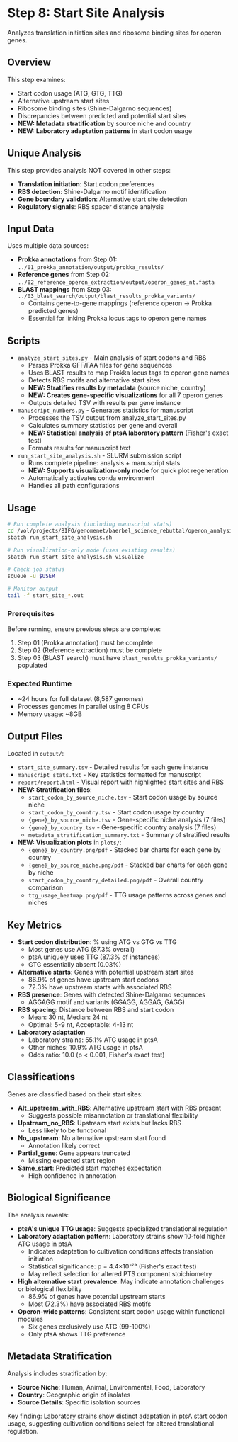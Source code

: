 # Step 8: Start Site Analysis

Analyzes translation initiation sites and ribosome binding sites for operon genes.

## Overview

This step examines:
- Start codon usage (ATG, GTG, TTG)
- Alternative upstream start sites
- Ribosome binding sites (Shine-Dalgarno sequences)
- Discrepancies between predicted and potential start sites
- **NEW: Metadata stratification** by source niche and country
- **NEW: Laboratory adaptation patterns** in start codon usage

## Unique Analysis

This step provides analysis NOT covered in other steps:
- **Translation initiation**: Start codon preferences
- **RBS detection**: Shine-Dalgarno motif identification
- **Gene boundary validation**: Alternative start site detection
- **Regulatory signals**: RBS spacer distance analysis

## Input Data

Uses multiple data sources:
- **Prokka annotations** from Step 01: `../01_prokka_annotation/output/prokka_results/`
- **Reference genes** from Step 02: `../02_reference_operon_extraction/output/operon_genes_nt.fasta`
- **BLAST mappings** from Step 03: `../03_blast_search/output/blast_results_prokka_variants/`
  - Contains gene-to-gene mappings (reference operon → Prokka predicted genes)
  - Essential for linking Prokka locus tags to operon gene names

## Scripts

- `analyze_start_sites.py` - Main analysis of start codons and RBS
  - Parses Prokka GFF/FAA files for gene sequences
  - Uses BLAST results to map Prokka locus tags to operon gene names
  - Detects RBS motifs and alternative start sites
  - **NEW: Stratifies results by metadata** (source niche, country)
  - **NEW: Creates gene-specific visualizations** for all 7 operon genes
  - Outputs detailed TSV with results per gene instance
- `manuscript_numbers.py` - Generates statistics for manuscript
  - Processes the TSV output from analyze_start_sites.py
  - Calculates summary statistics per gene and overall
  - **NEW: Statistical analysis of ptsA laboratory pattern** (Fisher's exact test)
  - Formats results for manuscript text
- `run_start_site_analysis.sh` - SLURM submission script
  - Runs complete pipeline: analysis + manuscript stats
  - **NEW: Supports visualization-only mode** for quick plot regeneration
  - Automatically activates conda environment
  - Handles all path configurations

## Usage

```bash
# Run complete analysis (including manuscript stats)
cd /vol/projects/BIFO/genomenet/baerbel_science_rebuttal/operon_analysis/08_start_site_analysis
sbatch run_start_site_analysis.sh

# Run visualization-only mode (uses existing results)
sbatch run_start_site_analysis.sh visualize

# Check job status
squeue -u $USER

# Monitor output
tail -f start_site_*.out
```

### Prerequisites

Before running, ensure previous steps are complete:
1. Step 01 (Prokka annotation) must be complete
2. Step 02 (Reference extraction) must be complete  
3. Step 03 (BLAST search) must have `blast_results_prokka_variants/` populated

### Expected Runtime

- ~24 hours for full dataset (8,587 genomes)
- Processes genomes in parallel using 8 CPUs
- Memory usage: ~8GB

## Output Files

Located in `output/`:
- `start_site_summary.tsv` - Detailed results for each gene instance
- `manuscript_stats.txt` - Key statistics formatted for manuscript
- `report/report.html` - Visual report with highlighted start sites and RBS
- **NEW: Stratification files**:
  - `start_codon_by_source_niche.tsv` - Start codon usage by source niche
  - `start_codon_by_country.tsv` - Start codon usage by country
  - `{gene}_by_source_niche.tsv` - Gene-specific niche analysis (7 files)
  - `{gene}_by_country.tsv` - Gene-specific country analysis (7 files)
  - `metadata_stratification_summary.txt` - Summary of stratified results
- **NEW: Visualization plots** in `plots/`:
  - `{gene}_by_country.png/pdf` - Stacked bar charts for each gene by country
  - `{gene}_by_source_niche.png/pdf` - Stacked bar charts for each gene by niche
  - `start_codon_by_country_detailed.png/pdf` - Overall country comparison
  - `ttg_usage_heatmap.png/pdf` - TTG usage patterns across genes and niches

## Key Metrics

- **Start codon distribution**: % using ATG vs GTG vs TTG
  - Most genes use ATG (87.3% overall)
  - ptsA uniquely uses TTG (87.3% of instances)
  - GTG essentially absent (0.03%)
- **Alternative starts**: Genes with potential upstream start sites
  - 86.9% of genes have upstream start codons
  - 72.3% have upstream starts with associated RBS
- **RBS presence**: Genes with detected Shine-Dalgarno sequences
  - AGGAGG motif and variants (GGAGG, AGGAG, GAGG)
- **RBS spacing**: Distance between RBS and start codon
  - Mean: 30 nt, Median: 24 nt
  - Optimal: 5-9 nt, Acceptable: 4-13 nt
- **Laboratory adaptation**
  - Laboratory strains: 55.1% ATG usage in ptsA
  - Other niches: 10.9% ATG usage in ptsA
  - Odds ratio: 10.0 (p < 0.001, Fisher's exact test)

## Classifications

Genes are classified based on their start sites:
- **Alt_upstream_with_RBS**: Alternative upstream start with RBS present
  - Suggests possible misannotation or translational flexibility
- **Upstream_no_RBS**: Upstream start exists but lacks RBS
  - Less likely to be functional
- **No_upstream**: No alternative upstream start found
  - Annotation likely correct
- **Partial_gene**: Gene appears truncated
  - Missing expected start region
- **Same_start**: Predicted start matches expectation
  - High confidence in annotation

## Biological Significance

The analysis reveals:
- **ptsA's unique TTG usage**: Suggests specialized translational regulation
- **Laboratory adaptation pattern**: Laboratory strains show 10-fold higher ATG usage in ptsA
  - Indicates adaptation to cultivation conditions affects translation initiation
  - Statistical significance: p = 4.4×10⁻⁷⁹ (Fisher's exact test)
  - May reflect selection for altered PTS component stoichiometry
- **High alternative start prevalence**: May indicate annotation challenges or biological flexibility
  - 86.9% of genes have potential upstream starts
  - Most (72.3%) have associated RBS motifs
- **Operon-wide patterns**: Consistent start codon usage within functional modules
  - Six genes exclusively use ATG (99-100%)
  - Only ptsA shows TTG preference

## Metadata Stratification

Analysis includes stratification by:
- **Source Niche**: Human, Animal, Environmental, Food, Laboratory
- **Country**: Geographic origin of isolates
- **Source Details**: Specific isolation sources

Key finding: Laboratory strains show distinct adaptation in ptsA start codon usage,
suggesting cultivation conditions select for altered translational regulation.